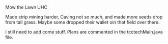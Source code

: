 Mow the Lawn UHC

Made strip mining harder, Caving not so much, and made more seeds drop from tall grass. Maybe some dropped their wallet oin that field over there.

I still need to add come stuff. Plans are commented in the tcctechMain.java file.